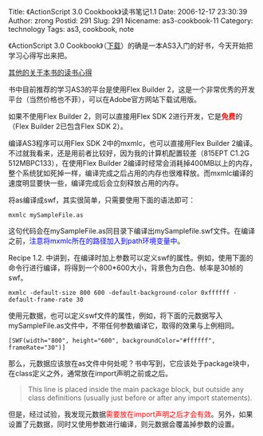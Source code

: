 Title: 《ActionScript 3.0 Cookbook》读书笔记1.1
Date: 2006-12-17 23:30:39
Author: zrong
Postid: 291
Slug: 291
Nicename: as3-cookbook-11
Category: technology
Tags: as3, cookbook, note

《ActionScript 3.0
Cookbook》（[下载](http://zengrong.net/post/290.htm)）的确是一本AS3入门的好书，今天开始把学习心得写出来把。

[其他的关于本书的读书心得](http://www.google.com/search?hl=zh-CN&q=ActionScript+3+cookbook+%E8%AF%BB%E4%B9%A6%E7%AC%94%E8%AE%B0&btnG=%E6%90%9C%E7%B4%A2&lr=)

书中目前推荐的学习AS3的平台是使用Flex Builder
2，这是一个非常优秀的开发平台（当然价格也不菲），可以在Adobe官方网站下载试用版。

如果不使用Flex Builder 2，则可以直接用Flex SDK 2进行开发，它是<span
style="color:red;font-weight:bold;">免费</span>的（Flex Builder
2已包含Flex SDK 2）。

编译AS3程序可以用Flex SDK 2中的mxmlc，也可以直接用Flex Builder
2编译。不过就我看来，还是用前者比较好，因为我的计算机配置较差（815EPT
C1.2G 512MBPC133），在使用Flex Builder
2编译时经常会消耗掉400MB以上的内存，整个系统犹如死掉一样，编译完成之后占用的内存也很难释放。而mxmlc编译的速度明显要快一些，编译完成后会立刻释放占用的内存。

将as编译成swf，其实很简单，只需要使用下面的语法即可：

<!--more-->

``` {lang="actionscript"}
mxmlc mySampleFile.as
```

这句代码会在mySampleFile.as同目录下编译出mySamplefile.swf文件。在编译之前，<span
style="color:blue">注意将mxmlc所在的路径加入到path环境变量中</span>。

Recipe 1.2.
中讲到，在编译时加上参数可以定义swf的属性。例如，使用下面的命令行进行编译，将得到一个800\*600大小，背景色为白色、帧率是30帧的swf。

``` {lang="actionscript"}
mxmlc -default-size 800 600 -default-background-color 0xffffff -default-frame-rate 30
```

使用元数据，也可以定义swf文件的属性，例如，将下面的元数据写入mySampleFile.as文件中，不带任何参数编译它，取得的效果与上例相同。

``` {lang="actionscript"}
[SWF(width="800", height="600", backgroundColor="#ffffff", frameRate="30")]
```

那么，元数据应该放在as文件中何处呢？书中写到，它应该处于package块中，在class定义之外，通常放在import声明之前或之后。

> This line is placed inside the main package block, but outside any
> class definitions (usually just before or after any import
> statements).

但是，经过试验，我发现元数据<span
style="color:red">需要放在import声明之后才会有效</span>。另外，如果设置了元数据，同时又使用参数进行编译，则元数据会覆盖掉参数的设置。

